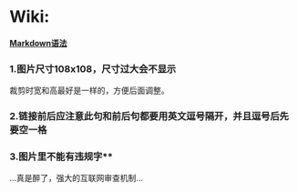 # Wiki:

**[Markdown语法](https://docs.github.com/cn/get-started/writing-on-github/getting-started-with-writing-and-formatting-on-github/basic-writing-and-formatting-syntax)**

### 1.图片尺寸108x108，尺寸过大会不显示

   裁剪时宽和高最好是一样的，方便后面调整。

### 2.链接前后应注意此句和前后句都要用英文逗号隔开，并且逗号后先要空一格

### 3.图片里不能有违规字**

   ...真是醉了，强大的互联网审查机制...
